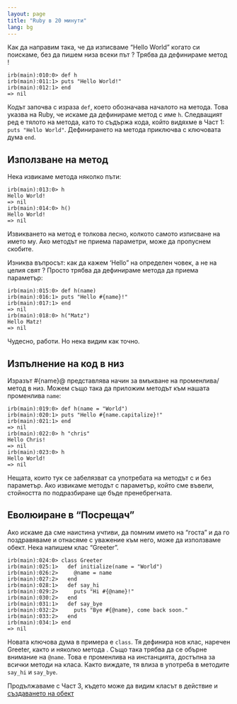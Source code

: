 ```yaml
---
layout: page
title: "Ruby в 20 минути"
lang: bg
---
```


Как да направим така, че да изписваме “Hello World” когато си поискаме,
без да пишем низа всеки път ? Трябва да дефинираме метод !

    irb(main):010:0> def h
    irb(main):011:1> puts "Hello World!"
    irb(main):012:1> end
    => nil

Кодът започва с израза `def`, което обозначава началото на метода. Това
указва на Ruby, че искаме да дефинираме метод с име `h`. Следващият ред
е тялото на метода, като то съдържа кода, който видяхме в Част 1: `puts
"Hello World"`. Дефинирането на метода приключва с ключовата дума `end`.

## Използване на метод

Нека извикаме метода няколко пъти:

    irb(main):013:0> h
    Hello World!
    => nil
    irb(main):014:0> h()
    Hello World!
    => nil

Извикването на метод е толкова лесно, колкото самото изписване на името
му. Ако методът не приема параметри, може да пропуснем скобите.

Изниква въпросът: как да кажем ‘Hello” на определен човек, а не на целия
свят ? Просто трябва да дефинираме метода да приема параметър:

    irb(main):015:0> def h(name)
    irb(main):016:1> puts "Hello #{name}!"
    irb(main):017:1> end
    => nil
    irb(main):018:0> h("Matz")
    Hello Matz!
    => nil

Чудесно, работи. Но нека видим как точно.

## Изпълнение на код в низ

Изразът #\{name}@ представлява начин за вмъкване на променлива/метод в
низ. Можем също така да приложим методът към нашата променлива `name`\:

    irb(main):019:0> def h(name = "World")
    irb(main):020:1> puts "Hello #{name.capitalize}!"
    irb(main):021:1> end
    => nil
    irb(main):022:0> h "chris"
    Hello Chris!
    => nil
    irb(main):023:0> h
    Hello World!
    => nil

Нещата, които тук се забелязват са употребата на методът с и без
параметър. Ако извикаме методът с параметър, който сме въвели,
стойността по подразбиране ще бъде пренебрегната.

## Еволюиране в “Посрещач”

Ако искаме да сме наистина учтиви, да помним името на “госта” и да го
поздравяваме и отнасяме с уважение към него, може да използваме обект.
Нека напишем клас “Greeter”.

    irb(main):024:0> class Greeter
    irb(main):025:1>   def initialize(name = "World")
    irb(main):026:2>     @name = name
    irb(main):027:2>   end
    irb(main):028:1>   def say_hi
    irb(main):029:2>     puts "Hi #{@name}!"
    irb(main):030:2>   end
    irb(main):031:1>   def say_bye
    irb(main):032:2>     puts "Bye #{@name}, come back soon."
    irb(main):033:2>   end
    irb(main):034:1> end
    => nil

Новата ключова дума в примера е `class`. Тя дефинира нов клас, наречен
Greeter, както и няколко метода . Също така трябва да се обърне внимание
на `@name`. Това е променлива на инстанцията, достъпна за всички методи
на класа. Както виждате, тя влиза в употреба в методите `say_hi` и
`say_bye`.

Продължаваме с Част 3, където може да видим класът в действие и
[създаването на обект](../3/)

